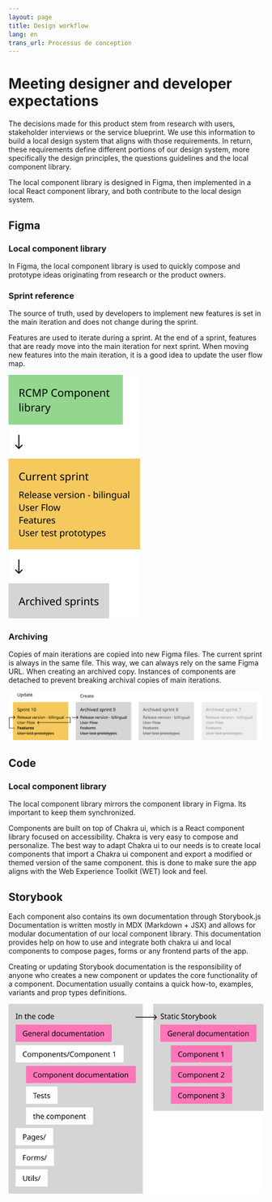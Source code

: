 ```yaml
---
layout: page
title: Design workflow
lang: en
trans_url: Processus de conception
---
```

# Meeting designer and developer expectations

The decisions made for this product stem from research with users, stakeholder interviews or the service blueprint. We use this information to build a local design system that aligns with those requirements. In return, these requirements define different portions of our design system, more specifically the design principles, the questions guidelines and the local component library.

The local component library is designed in Figma, then implemented in a local React component library, and both contribute to the local design system. 

## Figma

### Local component library

In Figma, the local component library is used to quickly compose and prototype ideas originating from research or the product owners.

### Sprint reference

The source of truth, used by developers to implement new features is set in the main iteration and does not change during the sprint. 

Features are used to iterate during a sprint. At the end of a sprint, features that are ready move into the main iteration for next sprint. When moving new features into the main iteration, it is a good idea to update the user flow map.

![Diagram showing RCMP component library file leads to the current sprint file. Current sprint file leads to archived sprint files.](/assets/img/figma-structure.png "Figma file structure schema")

### Archiving

Copies of main iterations are copied into new Figma files. The current sprint is always in the same file. This way, we can always rely on the same Figma URL. When creating an archived copy. Instances of components are detached to prevent breaking archival copies of main iterations. 

![Diagram showing the process to archive a sprint file.](/assets/img/sprint-to-sprint-process.png "Archiving main sprint file")

## Code

### Local component library

The local component library mirrors the component library in Figma. Its important to keep them synchronized. 

Components are built on top of Chakra ui, which is a React component library focused on accessibility. Chakra is very easy to compose and personalize. The best way to adapt Chakra ui to our needs is to create local components that import a Chakra ui component and export a modified or themed version of the same component. this is done to make sure the app aligns with the Web Experience Toolkit (WET) look and feel. 

## Storybook

Each component also contains its own documentation through Storybook.js Documentation is written mostly in MDX (Markdown + JSX) and allows for modular documentation of our local component library. This documentation provides help on how to use and integrate both chakra ui and local components to compose pages, forms or any frontend parts of the app.

Creating or updating Storybook documentation is the responsibility of anyone who creates a new component or updates the core functionality of a component. Documentation usually contains a quick how-to, examples, variants and prop types definitions.

![Diagram displaying how documentation is contained in a component, alongside tests and the component files. ](/assets/img/storybook-modular-documentation.png "Storybook modular documentation")
